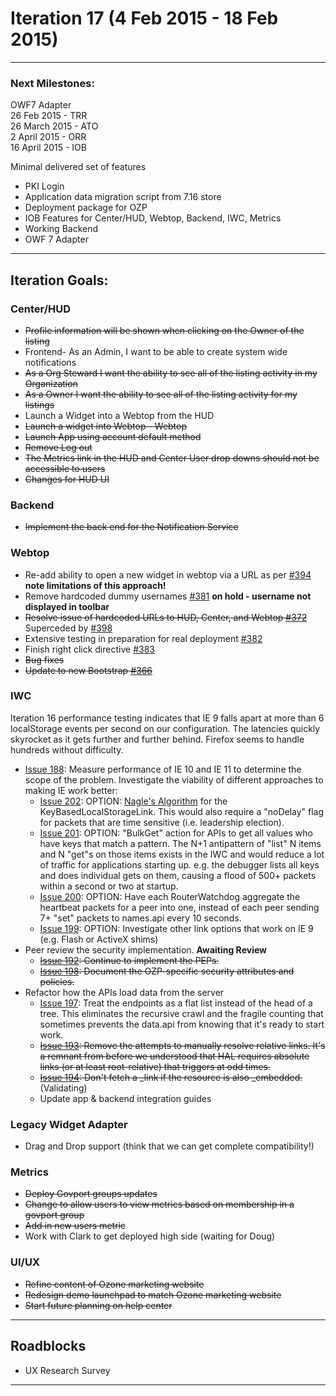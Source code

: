 # Iteration 17 (4 Feb 2015 - 18 Feb 2015)

***

### Next Milestones:
OWF7 Adapter
<br>26 Feb 2015 - TRR
<br>26 March 2015 - ATO
<br>2 April 2015 - ORR
<br>16 April 2015 - IOB

Minimal delivered set of features
* PKI Login
* Application data migration script from 7.16 store
* Deployment package for OZP
* IOB Features for Center/HUD, Webtop, Backend, IWC, Metrics
* Working Backend
* OWF 7 Adapter


***

## Iteration Goals:
### Center/HUD
* ~~Profile information will be shown when clicking on the Owner of the listing~~
* Frontend- As an Admin, I want to be able to create system wide notifications
* ~~As a Org Steward I want the ability to see all of the listing activity in my Organization~~
* ~~As a Owner I want the ability to see all of the listing activity for my listings~~
* Launch a Widget into a Webtop from the HUD
* ~~Launch a widget into Webtop - Webtop~~
* ~~Launch App using account default method~~
* ~~Remove Log out~~
* ~~The Metrics link in the HUD and Center User drop downs should not be accessible to users~~
* ~~Changes for HUD UI~~

### Backend
* ~~Implement the back end for the Notification Service~~

### Webtop
* Re-add ability to open a new widget in webtop via a URL as per [#394](https://github.com/ozone-development/ozp-webtop/issues/394) **note limitations of this approach!**
* Remove hardcoded dummy usernames [#381](https://github.com/ozone-development/ozp-webtop/issues/381) **on hold - username not displayed in toolbar**
* ~~Resolve issue of hardcoded URLs to HUD, Center, and Webtop [#372](https://github.com/ozone-development/ozp-webtop/issues/372)~~ Superceded by [#398](https://github.com/ozone-development/ozp-webtop/issues/398)
* Extensive testing in preparation for real deployment [#382](https://github.com/ozone-development/ozp-webtop/issues/382)
* Finish right click directive [#383](https://github.com/ozone-development/ozp-webtop/issues/383)
* ~~Bug fixes~~
* ~~Update to new Bootstrap [#366](https://github.com/ozone-development/ozp-webtop/issues/366)~~

### IWC
Iteration 16 performance testing indicates that IE 9 falls apart at more than 6 localStorage events per second on our configuration.  The latencies quickly skyrocket as it gets further and further behind.  Firefox seems to handle hundreds without difficulty.  
* [Issue 188](https://github.com/ozone-development/ozp-iwc/issues/188): Measure performance of IE 10 and IE 11 to determine the scope of the problem. Investigate the viability of different approaches to making IE work better:
  * [Issue 202](https://github.com/ozone-development/ozp-iwc/issues/202): OPTION: [Nagle's Algorithm](http://en.wikipedia.org/wiki/Nagle's_algorithm) for the KeyBasedLocalStorageLink.  This would also require a "noDelay" flag for packets that are time sensitive (i.e. leadership election).
  * [Issue 201](https://github.com/ozone-development/ozp-iwc/issues/201): OPTION: "BulkGet" action for APIs to get all values who have keys that match a pattern.  The N+1 antipattern of "list" N items and N "get"s on those items exists in the IWC and would reduce a lot of traffic for applications starting up.  e.g. the debugger lists all keys and does individual gets on them, causing a flood of 500+ packets within a second or two at startup.
  * [Issue 200](https://github.com/ozone-development/ozp-iwc/issues/200): OPTION: Have each RouterWatchdog aggregate the heartbeat packets for a peer into one, instead of each peer sending 7+ "set" packets to names.api every 10 seconds.
  * [Issue 199](https://github.com/ozone-development/ozp-iwc/issues/199): OPTION: Investigate other link options that work on IE 9 (e.g. Flash or ActiveX shims)
* Peer review the security implementation. __Awaiting Review__
  * ~~[Issue 192](https://github.com/ozone-development/ozp-iwc/issues/192): Continue to implement the PEPs.~~
  * ~~[Issue 198](https://github.com/ozone-development/ozp-iwc/issues/198): Document the OZP-specific security attributes and policies.~~
* Refactor how the APIs load data from the server
  * [Issue 197](https://github.com/ozone-development/ozp-iwc/issues/197): Treat the endpoints as a flat list instead of the head of a tree.  This eliminates the recursive crawl and the fragile counting that sometimes prevents the data.api from knowing that it's ready to start work.
  * ~~[Issue 193](https://github.com/ozone-development/ozp-iwc/issues/193): Remove the attempts to manually resolve relative links.  It's a remnant from before we understood that HAL requires absolute links (or at least root-relative) that triggers at odd times.~~
  * ~~[Issue 194](https://github.com/ozone-development/ozp-iwc/issues/194): Don't fetch a _link if the resource is also _embedded.~~ (Validating)
  * Update app & backend integration guides


### Legacy Widget Adapter
* Drag and Drop support (think that we can get complete compatibility!)


### Metrics
* ~~Deploy Govport groups updates~~
* ~~Change to allow users to view metrics based on membership in a govport group~~
* ~~Add in new users metric~~
* Work with Clark to get deployed high side (waiting for Doug)

### UI/UX
* ~~Refine content of Ozone marketing website~~
* ~~Redesign demo launchpad to match Ozone marketing website~~
* ~~Start future planning on help center~~

***

## Roadblocks
* UX Research Survey


***